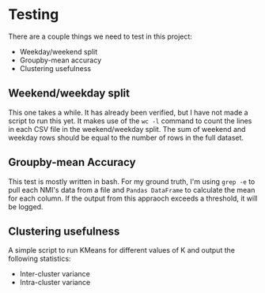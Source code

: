 
# Testing

There are a couple things we need to test in this project:
* Weekday/weekend split
* Groupby-mean accuracy
* Clustering usefulness

## Weekend/weekday split
This one takes a while. It has already been verified, but I have not made a script to run this yet. It makes use of the `wc -l` command to count the lines in each CSV file in the weekend/weekday split. The sum of weekend and weekday rows should be equal to the number of rows in the full dataset.

## Groupby-mean Accuracy
This test is mostly written in bash. For my ground truth, I'm using `grep -e` to pull each NMI's data from a file and `Pandas DataFrame` to calculate the mean for each column. If the output from this appraoch exceeds a threshold, it will be logged.

## Clustering usefulness
A simple script to run KMeans for different values of K and output the following statistics:
* Inter-cluster variance
* Intra-cluster variance